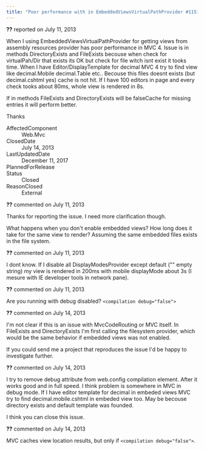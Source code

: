 ```yaml
---
title: "Poor performance with in EmbeddedViewsVirtualPathProvider #1151"
---
```

<div class="issue-report"><div class="issue-header"><b>??</b> reported on <time datetime="2013-07-11T04:46:15.277-07:00" title="2013-07-11T04:46:15.277-07:00">July 11, 2013</time></div><div class="issue-message" markdown="1">

When I using EmbeddedViewsVirtualPathProvider for getting views from assembly resources provider has poor performance in MVC 4. Issue is in methods DirectoryExists and FileExists becouse when check for virtualPah/Dir that exists its OK but check for file witch isnt exist it tooks time. When I have Editor/DisplayTemplate for decimal MVC 4 try to find view like decimal.Mobile decimal.Table etc.. Becouse this files doesnt exists (but decimal.cshtml yes) cache is not hit. If I have 100 editors in page and every check tooks about 80ms, whole view is rendered in 8s. 

If in methods FileExists and DirectoryExists will be falseCache for missing entries it will perform better.

Thanks

</div><div class="issue-footer"><dl><dt>AffectedComponent</dt><dd>Web.Mvc</dd><dt>ClosedDate</dt><dd><time datetime="2013-07-14T22:03:09.503-07:00" title="2013-07-14T22:03:09.503-07:00">July 14, 2013</time></dd><dt>LastUpdatedDate</dt><dd><time datetime="2017-12-11T02:15:56.247-08:00" title="2017-12-11T02:15:56.247-08:00">December 11, 2017</time></dd><dt>PlannedForRelease</dt><dd></dd><dt>Status</dt><dd>Closed</dd><dt>ReasonClosed</dt><dd>External</dd></dl></div></div><div id="comment-105732" class="issue-comment"><div class="issue-header"><b>??</b> commented on <time datetime="2013-07-11T09:45:35.507-07:00" title="2013-07-11T09:45:35.507-07:00">July 11, 2013</time></div><div class="issue-message" markdown="1">

Thanks for reporting the issue. I need more clarification though.

What happens when you don't enable embedded views? How long does it take for the same view to render? Assuming the same embedded files exists in the file system.

</div></div><div id="comment-105735" class="issue-comment"><div class="issue-header"><b>??</b> commented on <time datetime="2013-07-11T10:13:40.293-07:00" title="2013-07-11T10:13:40.293-07:00">July 11, 2013</time></div><div class="issue-message" markdown="1">

I dont know. If I disable all DisplayModesProvider except default ("" empty string) my view is rendered in 200ms with mobile displayMode about 3s (I mesure with IE developer tools in network pane). 

</div></div><div id="comment-105745" class="issue-comment"><div class="issue-header"><b>??</b> commented on <time datetime="2013-07-11T11:14:08.4-07:00" title="2013-07-11T11:14:08.4-07:00">July 11, 2013</time></div><div class="issue-message" markdown="1">

Are you running with debug disabled? `<compilation debug="false">`

</div></div><div id="comment-106012" class="issue-comment"><div class="issue-header"><b>??</b> commented on <time datetime="2013-07-14T13:39:02.077-07:00" title="2013-07-14T13:39:02.077-07:00">July 14, 2013</time></div><div class="issue-message" markdown="1">

I'm not clear if this is an issue with MvcCodeRouting or MVC itself. In FileExists and DirectoryExists I'm first calling the filesystem provider, which would be the same behavior if embedded views was not enabled.

If you could send me a project that reproduces the issue I'd be happy to investigate further.

</div></div><div id="comment-106024" class="issue-comment"><div class="issue-header"><b>??</b> commented on <time datetime="2013-07-14T21:46:26.89-07:00" title="2013-07-14T21:46:26.89-07:00">July 14, 2013</time></div><div class="issue-message" markdown="1">

I try to remove debug attribute from web.config compilation element. After it works good and in full speed. I think problem is somewhere in MVC in debug mode. If I have editor template for decimal in embeded views MVC try to find decimal.mobile.cshtml in embeded view too. May be becouse directory exists and default template was founded.

I think you can close this issue.

</div></div><div id="comment-106026" class="issue-comment"><div class="issue-header"><b>??</b> commented on <time datetime="2013-07-14T22:02:19.52-07:00" title="2013-07-14T22:02:19.52-07:00">July 14, 2013</time></div><div class="issue-message" markdown="1">

MVC caches view location results, but only if `<compilation debug="false">`.

</div></div>